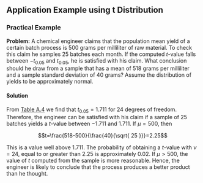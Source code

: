 ## Application Example using t Distribution

### Practical Example

**Problem:** A chemical engineer claims that the population mean yield of a certain batch process is 500 grams per milliliter of raw material. To check this claim he samples 25 batches each month. If the computed $t$-value falls between $-t_{0.05}$ and $t_{0.05}$, he is satisfied with his claim. What conclusion should he draw from a sample that has a mean of 518 grams per milliliter and a sample standard deviation of 40 grams? Assume the distribution of yields to be approximately normal.

#### Solution

From [Table A.4](ODU/Semesters/Spring%202024/STAT330%20Intro%20to%20Probability%20&%20Statistics/(M10)%20Normal%20Applications%20and%20Other%20Continuous%20Distributions/(M10.5)%20t%20Distribution/Resources/Table%20A4%20-%20Critical%20Values%20of%20the%20t%20Distribution.pdf) we find that $t_{0.05}=1.711$ for 24 degrees of freedom. Therefore, the engineer can be satisfied with his claim if a sample of 25 batches yields a $t$-value between $-1.711$ and $1.711$. If $\mu=500$, then 

$$t=\frac{518-500}{\frac{40}{\sqrt{ 25 }}}=2.25$$

This is a value well above $1.711$. The probability of obtaining a $t$-value with $\nu=24$, equal to or greater than $2.25$ is approximately $0.02$. If $\mu>500$, the value of $t$ computed from the sample is more reasonable. Hence, the engineer is likely to conclude that the process produces a better product than he thought.
